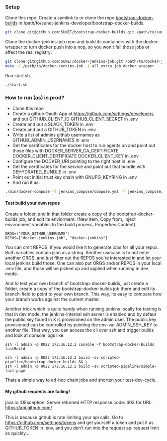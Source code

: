 ### Setup
Clone this repo.
Create a symlink to or clone the repo [bootstrap-docker-builds](https://github.com/SUNET/bootstrap-docker-builds) in /path/to/sunet-jenkins-developer/bootstrap-docker-builds.
```bash
git clone git@github.com:SUNET/bootstrap-docker-builds.git /path/to/sunet-jenkins-developer/
```
Clone the docker-jenkins-job repo and build its containers with the docker-wrapper
to turn docker push into a nop, so you won't fail those jobs or affect the real registry:
```bash
git clone git@github.com:SUNET/docker-jenkins-job.git /path/to/docker-jenkins-job
make -C /path/to/docker-jenkins-job -j all_extra_job_docker_wrapper
```
Run start.sh.
```bash
./start.sh
```

### How to run (as) in prod?
* Clone this repo
* Create a github Oauth App at https://github.com/settings/developers and put GITHUB_CLIENT_ID GITHUB_CLIENT_SECRET in .env
* Create and put a SLACK_TOKEN in .env
* Create and put a GITHUB_TOKEN in .env
* Write a list of admins github usernames as GITHUB_ADMIN_USERNAMES in .env
* Get the certificates for the docker host to run agents on and point out those files with DOCKER_SERVER_CA_CERTIFICATE DOCKER_CLIENT_CERTIFICATE DOCKER_CLIENT_KEY in .env
* Configure the DOCKER_URI pointing to the right host in .env
* Get the certificates for the service and point out that bundle with DEHYDRATED_BUNDLE in .env
* Point out initial trust key chain with GNUPG_KEYRING in .env
* And run it as:
```bash
./bin/docker-compose -f jenkins_compose/compose.yml -f jenkins_compose/prod.yml
```

#### Test build your own repos
Create a folder, and in that folder create a copy of the bootstrap-docker-builds
job, and edit its enviorment.
(New item, Copy from, Inject environment variables to the build process, Properties Content)
```
ORGS=["YOUR_GITHUB_USERNAME"]
REPOS=["docker-jenkins-job", "docker-jenkins"]
```
You can omit REPOS, if you would like it to generate jobs for all your repos.
Both variables contain json as a string.
Another usecase is to not enter another ORGS, and just filter out the REPOS
you're interested in and let your local jenkins build those.
One can also put ORGS and/or REPOS in your local .env file, and those
will be picked up and applied when running in dev mode.

And to test your own branch of bootstrap-docker-builds, just create a folder,
create a copy of the bootstrap-docker-builds job there and edit its
branch-field to point to your own branch. This way, its easy to compare how
your branch works against the current master.

Another trick which is quite handy when running jenkins locally for testing
is that in dev mode, the jenkins-internal ssh server is enabled and by defaut
the public key found in X is provisioned on the admin user. The public key
provisioned can be controlled by pointing the env-var ADMIN_SSH_KEY to
another file.
That way, you can access the cli over ssh and trigger builds and look at
console logs like:
```
ssh -l admin -p 8022 172.16.12.2 console -f bootstrap-docker-builds lastBuild

ssh -l admin -p 8022 172.16.12.2 build -sv scripted-pipeline/bootstrap-docker-builds && \
ssh -l admin -p 8022 172.16.12.2 build -sv scripted-pipeline/simple-fail-page
```
Thats a simple way to ad-hoc chain jobs and shorten your test-dev-cycle.


#### My github requests are failing!
java.io.IOException: Server returned HTTP response code: 403 for URL: https://api.github.com/

This is because github is rate limiting your api calls. Go to
https://github.com/settings/tokens and get yourself a token and put it
as GITHUB_TOKEN in .env, and you don't run into the request api request
limit as quickly...
